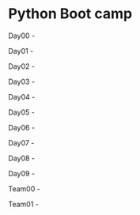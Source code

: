 # Python Boot camp


Day00 -

Day01 -

Day02 -

Day03 -

Day04 -

Day05 -

Day06 -

Day07 -

Day08 -

Day09 -

Team00 -

Team01 - 
